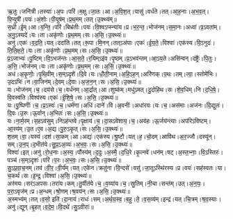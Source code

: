

  
ऋ॒तुः।जनि॑त्री।तस्याः॑।अ॒पः।परि॑।म॒क्षु।जा॒तः।आ।अ॒वि॒श॒त्।यासु॑।वर्ध॑ते।तत्।आ॒ह॒नाः।अ॒भ॒व॒त्।पि॒प्युषी॑।पयः॑।अं॒शोः।पी॒यूष॑म्।प्र॒थ॒मम्।तत्।उ॒क्थ्य॑म्॥  
स॒ध्री।ई॒म्।आ।य॒न्ति॒।परि॑।बिभ्र॑तीः।पयः॑।वि॒श्वऽप्स्न्या॑य।प्र।भ॒र॒न्त॒।भोज॑नम्।स॒मा॒नः।अध्वा॑।प्र॒ऽवता॑म्।अ॒नु॒ऽस्यदे॑।यः।ता।अकृ॑णोः।प्र॒थ॒मम्।सः।अ॒सि॒।उ॒क्थ्यः॑॥  
अनु॑।एकः॑।व॒द॒ति॒।यत्।ददा॑ति।तत्।रू॒पा।मि॒नन्।तत्ऽअ॑पाः।एकः॑।ई॒य॒ते॒।विश्वाः॑।एक॑स्य।वि॒ऽनुदः॑।ति॒ति॒क्ष॒ते॒।यः।ता।अकृ॑णोः।प्र॒थ॒मम्।सः।अ॒सि॒।उ॒क्थ्यः॑॥  
प्र॒ऽजाभ्यः॑।पु॒ष्टिम्।वि॒ऽभज॑न्तः।आ॒स॒ते॒।र॒यिम्ऽइ॑व।पृ॒ष्ठम्।प्र॒ऽभव॑न्तम्।आ॒ऽय॒ते।असि॑न्वन्।दंष्ट्रैः॑।पि॒तुः।अ॒त्ति॒।भोज॑नम्।यः।ता।अकृ॑णोः।प्र॒थ॒मम्।सः।अ॒सि॒।उ॒क्थ्यः॑॥  
अध॑।अ॒कृ॒णोः॒।पृ॒थि॒वीम्।स॒म्ऽदृशे॑।दि॒वे।यः।धौ॒ती॒नाम्।अ॒हि॒ऽह॒न्।अरि॑णक्।प॒थः।तम्।त्वा॒।स्तोमे॑भिः।उ॒दऽभिः॑।न।वा॒जिन॑म्।दे॒वम्।दे॒वाः।अ॒ज॒न॒न्।सः।अ॒सि॒।उ॒क्थ्यः॑॥  
यः।भोज॑नम्।च॒।दय॑से।च॒।वर्ध॑नम्।आ॒र्द्रात्।आ।शुष्क॑म्।मधु॑ऽमत्।दु॒दोहि॑थ।सः।शे॒व॒धिम्।नि।द॒धि॒षे॒।वि॒वस्व॑ति।विश्व॑स्य।एकः॑।ई॒शि॒षे॒।सः।अ॒सि॒।उ॒क्थ्यः॑॥  
यः।पु॒ष्पिणीः॑।च॒।प्र॒ऽस्वः॑।च॒।धर्म॑णा।अधि॑।दाने॑।वि।अ॒वनीः॑।अधा॑रयः।यः।च॒।अस॑माः।अज॑नः।दि॒द्युतः॑।दि॒वः।उ॒रुः।ऊ॒र्वान्।अ॒भितः॑।सः।अ॒सि॒।उ॒क्थ्यः॑॥  
यः।ना॒र्म॒रम्।स॒हऽव॑सुम्।निऽह॑न्तवे।पृ॒क्षाय॑।च॒।दा॒सऽवे॑शाय॒।च॒।अव॑हः।ऊ॒र्जय॑न्त्याः।अप॑रिऽविष्टम्।आ॒स्य॑म्।उ॒त।ए॒व।अ॒द्य।पु॒रु॒ऽकृ॒त्।सः।अ॒सि॒।उ॒क्थ्यः॑॥  
श॒तम्।वा॒।यस्य॑।दश॑।सा॒कम्।आ।अद्यः॑।एक॑स्य।श्रु॒ष्टौ।यत्।ह॒।चो॒दम्।आवि॑थ।अ॒र॒ज्जौ।दस्यू॑न्।सम्।उ॒न॒प्।द॒भीत॑ये।सु॒प्र॒ऽअ॒व्यः॑।अ॒भ॒वः॒।सः।अ॒सि॒।उ॒क्थ्यः॑॥  
विश्वा॑।इत्।अनु॑।रो॒ध॒नाः।अ॒स्य॒।पौंस्य॑म्।द॒दुः।अ॒स्मै॒।द॒धि॒रे।कृ॒त्नवे॑।धन॑म्।षट्।अ॒स्त॒भ्नाः॒।वि॒ऽस्तिरः॑।पञ्च॑।स॒म्ऽदृशः॑।परि॑।प॒रः।अ॒भ॒वः॒।सः।अ॒सि॒।उ॒क्थ्यः॑॥  
सु॒ऽप्र॒वा॒च॒नम्।तव॑।वी॒र॒।वी॒र्य॑म्।यत्।एके॑न।क्रतु॑ना।वि॒न्दसे॑।वसु॑।जा॒तूऽस्थि॑रस्य।प्र।वयः॑।सह॑स्वतः।या।च॒कर्थ॑।सः।इ॒न्द्र॒।विश्वा॑।अ॒सि॒।उ॒क्थ्यः॑॥  
अर॑मयः।सर॑ऽअपसः।तरा॑य।कम्।तु॒र्वीत॑ये।च॒।व॒य्या॑य।च॒।स्रु॒तिम्।नी॒चा।सन्त॑म्।उत्।अ॒न॒यः॒।प॒रा॒ऽवृज॑म्।प्र।अ॒न्धम्।श्रो॒णम्।श्र॒वय॑न्।सः।अ॒सि॒।उ॒क्थ्यः॑॥  
अ॒स्मभ्य॑म्।तत्।व॒सो॒ इति॑।दा॒नाय॑।राधः॑।सम्।अ॒र्थ॒य॒स्व॒।ब॒हु।ते॒।व॒स॒व्य॑म्।इन्द्र॑।यत्।चि॒त्रम्।श्र॒व॒स्याः।अनु॑।द्यून्।बृ॒हत्।व॒दे॒म॒।वि॒दथे॑।सु॒ऽवीराः॑॥  
